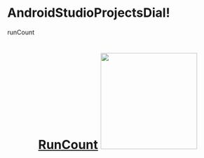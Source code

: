 # AndroidStudioProjectsDial!

runCount

<h1 align="center"><a href="https://github.com/DiEvil21/AndroidStudioProjectsDial/tree/main/RunCount" target="_blank">RunCount</a> 
<img src="https://user-images.githubusercontent.com/55885322/202413425-aec26f6d-4346-4dcd-b68b-fe579b104e3c.jpg" height="220"/></h1>

